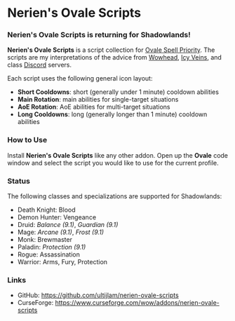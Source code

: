 # Nerien's Ovale Scripts #

### Nerien's Ovale Scripts is returning for Shadowlands! ###

**Nerien's Ovale Scripts** is a script collection for [Ovale Spell Priority].
The scripts are my interpretations of the advice from [Wowhead], [Icy Veins], and class [Discord] servers.

  [Ovale Spell Priority]: https://github.com/Sidoine/Ovale
  [Wowhead]: https://www.wowhead.com/classes
  [Icy Veins]: https://www.icy-veins.com/wow/class-guides
  [Discord]: https://www.wowhead.com/discord-servers#class-discord-servers

Each script uses the following general icon layout:

- **Short Cooldowns**: short (generally under 1 minute) cooldown abilities
- **Main Rotation**: main abilities for single-target situations
- **AoE Rotation**: AoE abilities for multi-target situations
- **Long Cooldowns**: long (generally longer than 1 minute) cooldown abilities

### How to Use ###

Install **Nerien's Ovale Scripts** like any other addon.
Open up the **Ovale** code window and select the script you would like to use for the current profile.

### Status ###

The following classes and specializations are supported for Shadowlands:

- Death Knight: Blood
- Demon Hunter: Vengeance
- Druid: *Balance (9.1)*, *Guardian (9.1)*
- Mage: *Arcane (9.1)*, *Frost (9.1)*
- Monk: Brewmaster
- Paladin: *Protection (9.1)*
- Rogue: Assassination
- Warrior: Arms, Fury, Protection

### Links ###

- GitHub: https://github.com/ultijlam/nerien-ovale-scripts
- CurseForge: https://www.curseforge.com/wow/addons/nerien-ovale-scripts
